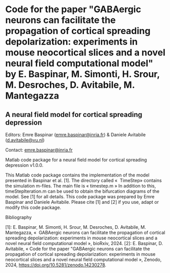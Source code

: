 # Code for the paper "GABAergic neurons can facilitate the propagation of cortical spreading depolarization: experiments in mouse neocortical slices and a novel neural field computational model" by E. Baspinar, M. Simonti, H. Srour, M. Desroches, D. Avitabile, M. Mantegazza 



## A neural field model for cortical spreading depression

Editors: Emre Baspinar (emre.baspinar@inria.fr) & Daniele Avitabile (d.avitabile@vu.nl)

Contact: emre.baspinar@inria.fr

Matlab code package for a neural field model for cortical spreading depression v1.0.0.

This Matlab code package contains the implementation of the model presented in Baspinar et al. [1]. The directory called «  TimeStep» contains the simulation m-files. The main file is « timestep.m » In addition to this, timeStepIteration.m can be used to obtain the bifurcation diagrams of the model. See [1] for all details. This code package was prepared by Emre Baspinar and Daniele Avitabile. Please cite [1] and [2] if you use, adapt or modify this code package.

Bibliography

[1]: E. Baspinar, M. Simonti, H. Srour, M. Desroches, D. Avitabile, M. Mantegazza, «  GABAergic neurons can facilitate the propagation of cortical spreading depolarization: experiments in mouse neocortical slices and a novel neural field computational model », bioRxiv, 2024.
[2]: E. Baspinar, D. Avitabile, « Code for the paper "GABAergic neurons can facilitate the propagation of cortical spreading depolarization: experiments in mouse neocortical slices and a novel neural field computational model », Zenodo, 2024, https://doi.org/10.5281/zenodo.14230278.

